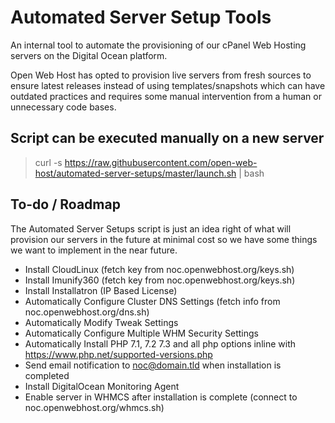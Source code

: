 # Automated Server Setup Tools
An internal tool to automate the provisioning of our cPanel Web Hosting servers on the Digital Ocean platform.

Open Web Host has opted to provision live servers from fresh sources to ensure latest releases instead of using templates/snapshots
which can have outdated practices and requires some manual intervention from a human or unnecessary code bases.

## Script can be executed manually on a new server
> curl -s https://raw.githubusercontent.com/open-web-host/automated-server-setups/master/launch.sh | bash

## To-do / Roadmap

The Automated Server Setups script is just an idea right of what will provision our servers in the future at minimal cost so we have some things we want to implement in the near future.

- Install CloudLinux (fetch key from noc.openwebhost.org/keys.sh)
- Install Imunify360 (fetch key from noc.openwebhost.org/keys.sh)
- Install Installatron (IP Based License)
- Automatically Configure Cluster DNS Settings (fetch info from noc.openwebhost.org/dns.sh)
- Automatically Modify Tweak Settings
- Automatically Configure Multiple WHM Security Settings
- Automatically Install PHP 7.1, 7.2 7.3 and all php options inline with https://www.php.net/supported-versions.php
- Send email notification to noc@domain.tld when installation is completed
- Install DigitalOcean Monitoring Agent
- Enable server in WHMCS after installation is complete (connect to noc.openwebhost.org/whmcs.sh)
